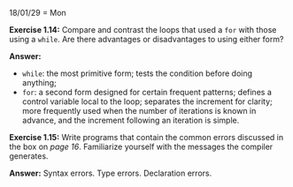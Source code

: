 18/01/29 = Mon

**Exercise 1.14:** Compare and contrast the loops that used a `for` with those using a `while`. Are there advantages or disadvantages to using either form?

**Answer:** 

- `while`: the most primitive form; tests the condition before doing anything;
- `for`:   a second form designed for certain frequent patterns; defines a control variable local to the loop; separates the increment for clarity; more frequently used when the number of iterations is known in advance, and the increment following an iteration is simple.

**Exercise 1.15:** Write programs that contain the common errors discussed in the  box  on  *page  16*.  Familiarize  yourself  with  the  messages  the  compiler generates.

**Answer:** Syntax errors. Type errors. Declaration errors. 
